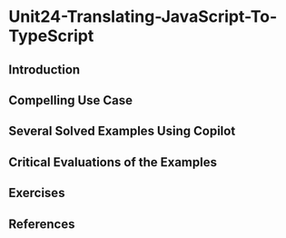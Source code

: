 #  Unit24-Translating-JavaScript-To-TypeScript
## Introduction
## Compelling Use Case
## Several Solved Examples Using Copilot
## Critical Evaluations of the Examples
## Exercises
## References
